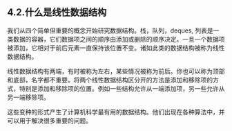 ## 4.2.什么是线性数据结构

我们从四个简单但重要的概念开始研究数据结构。栈，队列，deques, 列表是一类数据的容器，它们数据项之间的顺序由添加或删除的顺序决定。一旦一个数据项被添加，它相对于前后元素一直保持该位置不变。诸如此类的数据结构被称为线性数据结构。

线性数据结构有两端，有时被称为左右，某些情况被称为前后。你也可以称为顶部和底部，名字都不重要。将两个线性数据结构区分开的方法是添加和移除项的方式，特别是添加和移除项的位置。例如一些结构允许从一端添加项，另一些允许从另一端移除项。

这些变种的形式产生了计算机科学最有用的数据结构。他们出现在各种算法中，并可以用于解决很多重要的问题。
